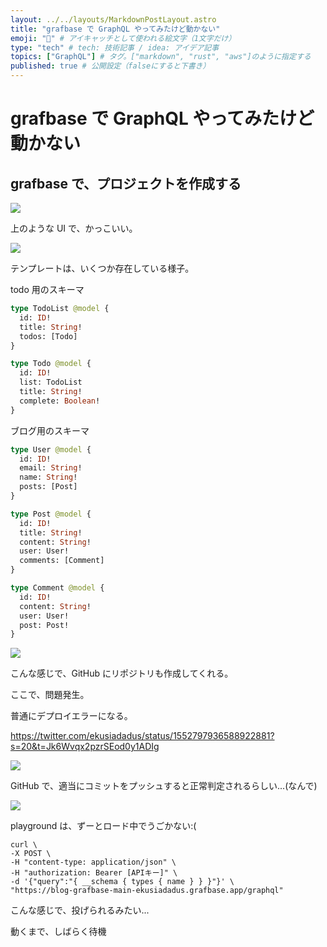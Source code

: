 ```yaml
---
layout: ../../layouts/MarkdownPostLayout.astro
title: "grafbase で GraphQL やってみたけど動かない"
emoji: "🍉" # アイキャッチとして使われる絵文字（1文字だけ）
type: "tech" # tech: 技術記事 / idea: アイデア記事
topics: ["GraphQL"] # タグ。["markdown", "rust", "aws"]のように指定する
published: true # 公開設定（falseにすると下書き）
---
```


# grafbase で GraphQL やってみたけど動かない

## grafbase で、プロジェクトを作成する

![](/images/grafbase/1.png)

上のような UI で、かっこいい。

![](/images/grafbase/2.png)

テンプレートは、いくつか存在している様子。

todo 用のスキーマ

```graphql
type TodoList @model {
  id: ID!
  title: String!
  todos: [Todo]
}

type Todo @model {
  id: ID!
  list: TodoList
  title: String!
  complete: Boolean!
}
```

ブログ用のスキーマ

```graphql
type User @model {
  id: ID!
  email: String!
  name: String!
  posts: [Post]
}

type Post @model {
  id: ID!
  title: String!
  content: String!
  user: User!
  comments: [Comment]
}

type Comment @model {
  id: ID!
  content: String!
  user: User!
  post: Post!
}
```

![](/images/grafbase/3.png)

こんな感じで、GitHub にリポジトリも作成してくれる。

ここで、問題発生。

普通にデプロイエラーになる。

https://twitter.com/ekusiadadus/status/1552797936588922881?s=20&t=Jk6Wvqx2pzrSEod0y1ADIg

![](/images/grafbase/4.png)

GitHub で、適当にコミットをプッシュすると正常判定されるらしい...(なんで)

![](/images/grafbase/5.png)

playground は、ずーとロード中でうごかない:(

```
curl \
-X POST \
-H "content-type: application/json" \
-H "authorization: Bearer [APIキー]" \
-d '{"query":"{ __schema { types { name } } }"}' \
"https://blog-grafbase-main-ekusiadadus.grafbase.app/graphql"
```

こんな感じで、投げられるみたい...

動くまで、しばらく待機
